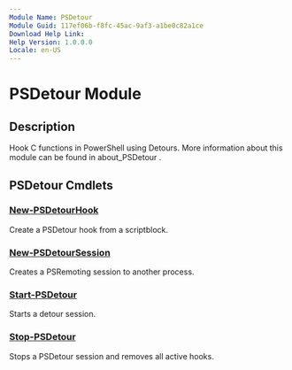 ```yaml
---
Module Name: PSDetour
Module Guid: 117ef06b-f8fc-45ac-9af3-a1be0c82a1ce
Download Help Link: 
Help Version: 1.0.0.0
Locale: en-US
---
```


# PSDetour Module
## Description
Hook C functions in PowerShell using Detours. More information about this module can be found in about_PSDetour .

## PSDetour Cmdlets
### [New-PSDetourHook](New-PSDetourHook.md)
Create a PSDetour hook from a scriptblock.

### [New-PSDetourSession](New-PSDetourSession.md)
Creates a PSRemoting session to another process.

### [Start-PSDetour](Start-PSDetour.md)
Starts a detour session.

### [Stop-PSDetour](Stop-PSDetour.md)
Stops a PSDetour session and removes all active hooks.

